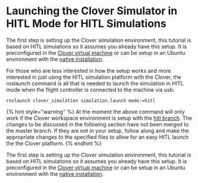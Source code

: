 # Launching the Clover Simulator in HITL Mode for HITL Simulations

The first step is setting up the Clover simulation environment, this tutorial is based on HITL simulations so it assumes you already have this setup. It is preconfigured in the [Clover virtual machine](https://clover.coex.tech/en/simulation\_vm.html#simulation-vm-setup) or can be setup in an Ubuntu environment with the [native installation](https://clover.coex.tech/en/simulation\_native.html#native-setup).

For those who are less interested in how the setup works and more interested in just using the HITL simulation platform with the Clover, the roslaunch command is all that is needed to launch the simulation in HITL mode when the flight controller is connected to the machine via usb:

```
roslaunch clover_simulation simulation.launch mode:=hitl
```

{% hint style="warning" %}
At the moment the above command will only work if the Clover workspace environment is setup with the [hitl branch](https://github.com/CopterExpress/clover/tree/hitl). The changes to be discussed in the following section have not been merged to the master branch. If they are not in your setup, follow along and make the appropriate changes to the specified files to allow for an easy HITL launch the the Clover platform.&#x20;
{% endhint %}

The first step is setting up the Clover simulation environment, this tutorial is based on HITL simulations so it assumes you already have this setup. It is preconfigured in the [Clover virtual machine](https://clover.coex.tech/en/simulation\_vm.html#simulation-vm-setup) or can be setup in an Ubuntu environment with the [native installation](https://clover.coex.tech/en/simulation\_native.html#native-setup).
